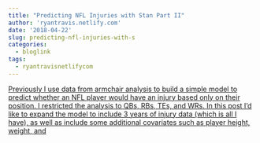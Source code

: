 ```yaml
---
title: "Predicting NFL Injuries with Stan Part II"
author: 'ryantravis.netlify.com'
date: '2018-04-22'
slug: predicting-nfl-injuries-with-s
categories:
  - bloglink
tags:
  - ryantravisnetlifycom
---
```


[Previously I use data from armchair analysis to build a simple model to predict whether an NFL player would have an injury based only on their position. I restricted the analysis to QBs, RBs, TEs, and WRs. In this post I’d like to expand the model to include 3 years of injury data (which is all I have), as well as include some additional covariates such as player height, weight, and<i class="fas fa-external-link-alt"></i>](http://ryantravis.netlify.com/post/predicting-nfl-injuries-with-stan-part-ii/)

